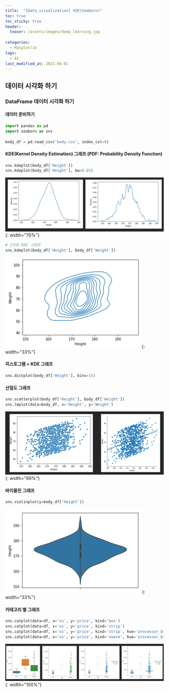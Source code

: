 ```yaml
---
title:  "[Data_visualization] 씨본(Seaborn)"
toc: true
toc_sticky: true
header:
  teaser: /assets/images/deep_learning.jpg

categories:
  - Matplotlib
tags:
  - AI
last_modified_at: 2021-04-01
---  
```

## 데이터 시각화 하기

### DataFrame 데이터 시각화 하기  

#### 데이터 준비하기
```python
import pandas as pd
import seaborn as sns  

body_df = pd.read_csv('body.csv', index_col=0)
```  

#### KDE(Kernel Density Estimation) 그래프 (PDF: Probability Density Function)  

```python
sns.kdeplot(body_df['Height'])
sns.kdeplot(body_df['Height'], bw=0.05)  
```  
![](/assets/images/kde_plot.png){: width="70%"}  

```python
# 2차원 KDE 그래프
sns.kdeplot(body_df['Height'], body_df['Weight'])
```  

![](/assets/images/kde_plot_2.png){: width="33%"}  


#### 히스토그램 + KDE 그래프  

```python
sns.distplot(body_df['Height'], bins=15)
```  
#### 산점도 그래프  

```python
sns.scatterplot(body_df['Height'], body_df['Weight'])
sns.lmplot(data=body_df, x='Height', y='Weight')
```

![](/assets/images/sns_scatter_plot.png){: width="66%"}  

#### 바이올린 그래프  
```python
sns.violinplot(y=body_df['Height'])
```

![](/assets/images/violin_plot.png){: width="33%"}  

#### 카테고리 별 그래프  

```python
sns.catplot(data=df, x='os', y='price', kind='box')
sns.catplot(data=df, x='os', y='price', kind='strip')
sns.catplot(data=df, x='os', y='price', kind='strip', hue='processor_brand')
sns.catplot(data=df, x='os', y='price', kind='swarm', hue='processor_brand')
```  
![](/assets/images/cat_plot.png){: width="100%"}  

